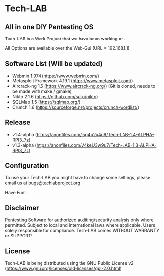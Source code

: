 # Tech-LAB

## All in one DIY Pentesting OS

Tech-LAB is a Work Project that we have been working on.

All Options are available over the Web-Gui (URL = 192.168.1.1)


## Software List (Will be updated)

- Webmin 1.974 (https://www.webmin.com/)
- Metasploit Framework 4.19.1 (https://www.metasploit.com/)
- Aircrack-ng 1.6 (https://www.aircrack-ng.org/) (Git is cloned, needs to be made with make / gmake)
- Nikto 2.1.6 (https://github.com/sullo/nikto)
- SQLMap 1.5 (https://sqlmap.org/)
- Crunch 1.6 (https://sourceforge.net/projects/crunch-wordlist/)


## Release
- v1.4-alpha (https://anonfiles.com/l5q4b2x4u9/Tech-LAB-1.4-ALPHA-RPI3_7z)
- v1.3-alpha (https://anonfiles.com/V4keU3w9u7/Tech-LAB-1.3-ALPHA-RPI3_7z)


## Configuration

To use your Tech-LAB you might have to change some settings, please email us at bugs@techlabproject.org

Have Fun!


## Disclaimer

Pentesting Software for authorized auditing/security analysis only where permitted. Subject to local and international laws where applicable. Users solely responsible for compliance. Tech-LAB comes WITHOUT WARRANTY or SUPPORT!


## License
Tech-LAB is being distributed using the GNU Public License v2 (https://www.gnu.org/licenses/old-licenses/gpl-2.0.html)
